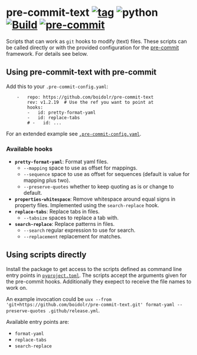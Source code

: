 pre-commit-text
[![tag](https://img.shields.io/github/v/tag/boidolr/pre-commit-text?sort=semver)](https://github.com/boidolr/pre-commit-text/tags)
![python](https://img.shields.io/python/required-version-toml?tomlFilePath=https%3A%2F%2Fraw.githubusercontent.com%2Fboidolr%2Fpre-commit-text%2Fmain%2Fpyproject.toml)
[![Build](https://github.com/boidolr/pre-commit-text/actions/workflows/continous-integration.yml/badge.svg)](https://github.com/boidolr/pre-commit-text/actions/workflows/continous-integration.yml)
[![pre-commit](https://img.shields.io/badge/pre--commit-enabled-brightgreen?logo=pre-commit&logoColor=white)](https://github.com/pre-commit/pre-commit)
================

Scripts that can work as `git` hooks to modify (text) files.
These scripts can be called directly or with the provided configuration for the [pre-commit](https://github.com/pre-commit/pre-commit) framework.
For details see below.


## Using pre-commit-text with pre-commit

Add this to your `.pre-commit-config.yaml`:
```
    -   repo: https://github.com/boidolr/pre-commit-text
        rev: v1.2.19  # Use the ref you want to point at
        hooks:
        -   id: pretty-format-yaml
        -   id: replace-tabs
        # -   id: ...
```
For an extended example see [`.pre-commit-config.yaml`](.pre-commit-config.yaml).

### Available hooks

- **`pretty-format-yaml`**: Format yaml files.
    - `--mapping` space to use as offset for mappings.
    - `--sequence` space to use as offset for sequences (default is value for mapping plus two).
    - `--preserve-quotes` whether to keep quoting as is or change to default.
- **`properties-whitespace`**: Remove whitespace around equal signs in property files.
  Implemented using the `search-replace` hook.
- **`replace-tabs`**: Replace tabs in files.
    - `--tabsize` spaces to replace a tab with.
- **`search-replace`**: Replace patterns in files.
    - `--search` regular expression to use for search.
    - `--replacement` replacement for matches.


## Using scripts directly

Install the package to get access to the scripts defined as command line entry points in [`pyproject.toml`](./pyproject.toml).
The scripts accept the arguments given for the pre-commit hooks. Additionally they exepect to receive the file names to work on.

An example invocation could be `uvx --from 'git+https://github.com/boidolr/pre-commit-text.git' format-yaml --preserve-quotes .github/release.yml`.

Available entry points are:

- `format-yaml`
- `replace-tabs`
- `search-replace`
